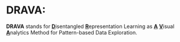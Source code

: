 # DRAVA: 

**DRAVA** stands for <ins>**D**</ins>isentangled <ins>**R**</ins>epresentation Learning as <ins>**A**</ins> <ins>**V**</ins>isual <ins>**A**</ins>nalytics Method for Pattern-based Data Exploration.



